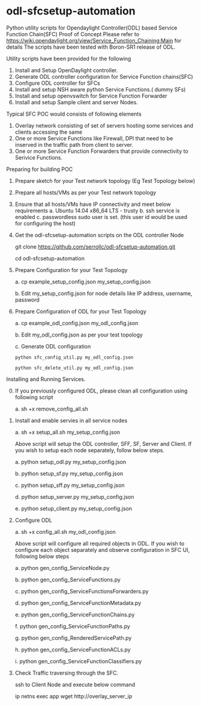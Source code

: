 # odl-sfcsetup-automation
Python utility scripts for Opendaylight Controller(ODL) based Service Function Chain(SFC) Proof of Concept
Please refer to https://wiki.opendaylight.org/view/Service_Function_Chaining:Main for details
The scripts have been tested with Boron-SR1 release of ODL.

Utility scripts have been provided for the following

1. Install and Setup OpenDaylight controller.
2. Generate ODL controller configuration for Service Function chains(SFC)
3. Configure ODL controller for SFCs
4. Install and setup  NSH aware python Service Functions.( dummy SFs)
5. Install and setup openvswitch for Service Function Forwarder
6. Install and setup Sample client and server Nodes.

Typical SFC POC would consists of following elements

1. Overlay network consisting of set of servers hosting some services and clients accessing the same
2. One or more Service Functions like Firewall, DPI that need to be inserved in the traffic path from client to server.
3. One or more Service Function Forwarders that provide connectivity to Serivice Functions.

Preparing for building POC

1. Prepare sketch for your Test network topology (Eg Test Topology below)
2. Prepare all hosts/VMs as per your Test network topology
3. Ensure that all hosts/VMs have IP connectivity and meet below requirements
    a. Ubuntu 14.04 x86_64 LTS - trusty
    b. ssh service is enabled
    c. passwordless sudo user is set. (this user id would be used for configuring the host)
4. Get the odl-sfcsetup-automation scripts on the ODL controller Node

     git clone https://github.com/serrollc/odl-sfcsetup-automation.git
     
     cd odl-sfcsetup-automation
     
5. Prepare Configuration for your Test Topology 

    a. cp example_setup_config.json my_setup_config.json
    
    b. Edit my_setup_config.json for node details like IP address, username, password
    
6. Prepare Configuration of ODL for your Test Topology

    a. cp example_odl_config.json my_odl_config.json
    
    b. Edit my_odl_config.json as per your test topology
    
    c. Generate ODL configuration 
    
       python sfc_config_util.py my_odl_config.json
       
       python sfc_delete_util.py my_odl_config.json
       
       

Installing and Running Services.

0. If you previously configured ODL, please clean all configuration using following script

    a. sh +x remove_config_all.sh

1. Install and enable servies in all service nodes

   a. sh +x setup_all.sh my_setup_config.json
   
      Above script will setup the ODL controller, SFF, SF, Server and Client.
      If you wish to setup each node separately, follow below steps.
      
      a. python setup_odl.py my_setup_config.json
      
      b. python setup_sf.py my_setup_config.json
      
      c. python setup_sff.py my_setup_config.json
      
      d. python setup_server.py my_setup_config.json
      
      e. python setup_client.py my_setup_config.json
      

2. Configure ODL 

    a. sh +x config_all.sh my_odl_config.json 
    
    Above script will configure all required objects in ODL. If you wish to configure
    each object separately and observe configuration in SFC UI, following below steps
    
    a. python gen_config_ServiceNode.py 
    
    b. python gen_config_ServiceFunctions.py 
    
    c. python gen_config_ServiceFunctionsForwarders.py
    
    d. python gen_config_ServiceFunctionMetadata.py
    
    e. python gen_config_ServiceFunctionChains.py
    
    f. python gen_config_ServiceFunctionPaths.py
    
    g. python gen_config_RenderedServicePath.py
    
    h. python gen_config_ServiceFunctionACLs.py
    
    i. python gen_config_ServiceFunctionClassifiers.py
    

3. Check Traffic traversing through the SFC.

   ssh to Client Node and execute below command
   
   ip netns exec app wget http://overlay_server_ip
